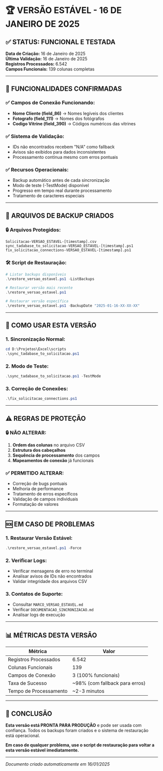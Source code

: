 # 🏆 VERSÃO ESTÁVEL - 16 DE JANEIRO DE 2025

## ✅ STATUS: FUNCIONAL E TESTADA

**Data de Criação:** 16 de Janeiro de 2025  
**Última Validação:** 16 de Janeiro de 2025  
**Registros Processados:** 6.542  
**Campos Funcionais:** 139 colunas completas  

---

## 🎯 **FUNCIONALIDADES CONFIRMADAS**

### ✅ **Campos de Conexão Funcionando:**
- **Nome Cliente (field_86)** → Nomes legíveis dos clientes
- **Fotografo (field_111)** → Nomes dos fotógrafos
- **Codigo Vitrine (field_390)** → Códigos numéricos das vitrines

### ✅ **Sistema de Validação:**
- IDs não encontrados recebem "N/A" como fallback
- Avisos são exibidos para dados inconsistentes
- Processamento continua mesmo com erros pontuais

### ✅ **Recursos Operacionais:**
- Backup automático antes de cada sincronização
- Modo de teste (-TestMode) disponível
- Progresso em tempo real durante processamento
- Tratamento de caracteres especiais

---

## 📁 **ARQUIVOS DE BACKUP CRIADOS**

### 🔒 **Arquivos Protegidos:**
```
Solicitacao-VERSAO_ESTAVEL-[timestamp].csv
sync_tadabase_to_solicitacao-VERSAO_ESTAVEL-[timestamp].ps1
fix_solicitacao_connections-VERSAO_ESTAVEL-[timestamp].ps1
```

### 🛠️ **Script de Restauração:**
```powershell
# Listar backups disponíveis
.\restore_versao_estavel.ps1 -ListBackups

# Restaurar versão mais recente
.\restore_versao_estavel.ps1

# Restaurar versão específica
.\restore_versao_estavel.ps1 -BackupDate "2025-01-16-XX-XX-XX"
```

---

## 🚀 **COMO USAR ESTA VERSÃO**

### 1. **Sincronização Normal:**
```powershell
cd D:\Projetos\Excel\scripts
.\sync_tadabase_to_solicitacao.ps1
```

### 2. **Modo de Teste:**
```powershell
.\sync_tadabase_to_solicitacao.ps1 -TestMode
```

### 3. **Correção de Conexões:**
```powershell
.\fix_solicitacao_connections.ps1
```

---

## ⚠️ **REGRAS DE PROTEÇÃO**

### 🔒 **NÃO ALTERAR:**
1. **Ordem das colunas** no arquivo CSV
2. **Estrutura dos cabeçalhos** 
3. **Sequência de processamento** dos campos
4. **Mapeamentos de conexão** já funcionais

### ✅ **PERMITIDO ALTERAR:**
- Correção de bugs pontuais
- Melhoria de performance
- Tratamento de erros específicos
- Validação de campos individuais
- Formatação de valores

---

## 🆘 **EM CASO DE PROBLEMAS**

### 1. **Restaurar Versão Estável:**
```powershell
.\restore_versao_estavel.ps1 -Force
```

### 2. **Verificar Logs:**
- Verificar mensagens de erro no terminal
- Analisar avisos de IDs não encontrados
- Validar integridade dos arquivos CSV

### 3. **Contatos de Suporte:**
- Consultar `MARCO_VERSAO_ESTAVEL.md`
- Verificar `DOCUMENTACAO_SINCRONIZACAO.md`
- Analisar logs de execução

---

## 📊 **MÉTRICAS DESTA VERSÃO**

| Métrica | Valor |
|---------|-------|
| Registros Processados | 6.542 |
| Colunas Funcionais | 139 |
| Campos de Conexão | 3 (100% funcionais) |
| Taxa de Sucesso | ~98% (com fallback para erros) |
| Tempo de Processamento | ~2-3 minutos |

---

## 🎉 **CONCLUSÃO**

**Esta versão está PRONTA PARA PRODUÇÃO** e pode ser usada com confiança. Todos os backups foram criados e o sistema de restauração está operacional.

**Em caso de qualquer problema, use o script de restauração para voltar a esta versão estável imediatamente.**

---

*Documento criado automaticamente em 16/01/2025*